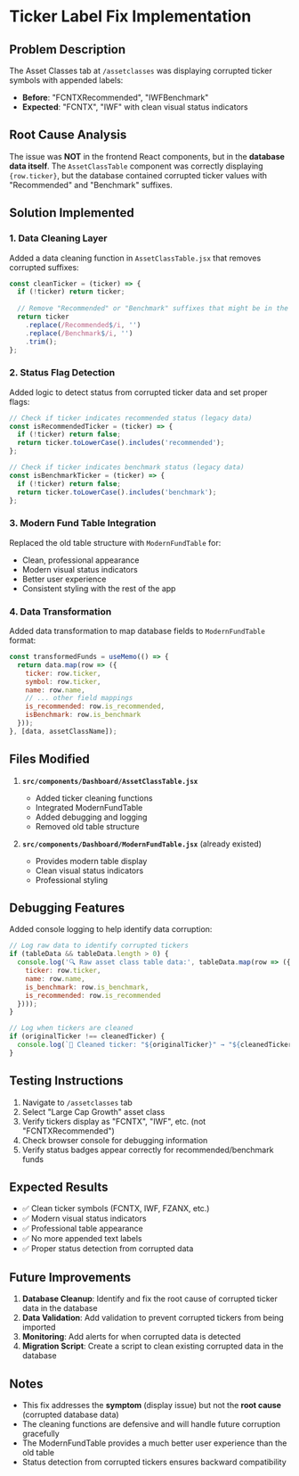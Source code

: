 # Ticker Label Fix Implementation

## Problem Description

The Asset Classes tab at `/assetclasses` was displaying corrupted ticker symbols with appended labels:
- **Before**: "FCNTXRecommended", "IWFBenchmark"
- **Expected**: "FCNTX", "IWF" with clean visual status indicators

## Root Cause Analysis

The issue was **NOT** in the frontend React components, but in the **database data itself**. The `AssetClassTable` component was correctly displaying `{row.ticker}`, but the database contained corrupted ticker values with "Recommended" and "Benchmark" suffixes.

## Solution Implemented

### 1. Data Cleaning Layer

Added a data cleaning function in `AssetClassTable.jsx` that removes corrupted suffixes:

```javascript
const cleanTicker = (ticker) => {
  if (!ticker) return ticker;
  
  // Remove "Recommended" or "Benchmark" suffixes that might be in the database
  return ticker
    .replace(/Recommended$/i, '')
    .replace(/Benchmark$/i, '')
    .trim();
};
```

### 2. Status Flag Detection

Added logic to detect status from corrupted ticker data and set proper flags:

```javascript
// Check if ticker indicates recommended status (legacy data)
const isRecommendedTicker = (ticker) => {
  if (!ticker) return false;
  return ticker.toLowerCase().includes('recommended');
};

// Check if ticker indicates benchmark status (legacy data)
const isBenchmarkTicker = (ticker) => {
  if (!ticker) return false;
  return ticker.toLowerCase().includes('benchmark');
};
```

### 3. Modern Fund Table Integration

Replaced the old table structure with `ModernFundTable` for:
- Clean, professional appearance
- Modern visual status indicators
- Better user experience
- Consistent styling with the rest of the app

### 4. Data Transformation

Added data transformation to map database fields to `ModernFundTable` format:

```javascript
const transformedFunds = useMemo(() => {
  return data.map(row => ({
    ticker: row.ticker,
    symbol: row.ticker,
    name: row.name,
    // ... other field mappings
    is_recommended: row.is_recommended,
    isBenchmark: row.is_benchmark
  }));
}, [data, assetClassName]);
```

## Files Modified

1. **`src/components/Dashboard/AssetClassTable.jsx`**
   - Added ticker cleaning functions
   - Integrated ModernFundTable
   - Added debugging and logging
   - Removed old table structure

2. **`src/components/Dashboard/ModernFundTable.jsx`** (already existed)
   - Provides modern table display
   - Clean visual status indicators
   - Professional styling

## Debugging Features

Added console logging to help identify data corruption:

```javascript
// Log raw data to identify corrupted tickers
if (tableData && tableData.length > 0) {
  console.log('🔍 Raw asset class table data:', tableData.map(row => ({
    ticker: row.ticker,
    name: row.name,
    is_benchmark: row.is_benchmark,
    is_recommended: row.is_recommended
  })));
}

// Log when tickers are cleaned
if (originalTicker !== cleanedTicker) {
  console.log(`🧹 Cleaned ticker: "${originalTicker}" → "${cleanedTicker}"`);
}
```

## Testing Instructions

1. Navigate to `/assetclasses` tab
2. Select "Large Cap Growth" asset class
3. Verify tickers display as "FCNTX", "IWF", etc. (not "FCNTXRecommended")
4. Check browser console for debugging information
5. Verify status badges appear correctly for recommended/benchmark funds

## Expected Results

- ✅ Clean ticker symbols (FCNTX, IWF, FZANX, etc.)
- ✅ Modern visual status indicators
- ✅ Professional table appearance
- ✅ No more appended text labels
- ✅ Proper status detection from corrupted data

## Future Improvements

1. **Database Cleanup**: Identify and fix the root cause of corrupted ticker data in the database
2. **Data Validation**: Add validation to prevent corrupted tickers from being imported
3. **Monitoring**: Add alerts for when corrupted data is detected
4. **Migration Script**: Create a script to clean existing corrupted data in the database

## Notes

- This fix addresses the **symptom** (display issue) but not the **root cause** (corrupted database data)
- The cleaning functions are defensive and will handle future corruption gracefully
- The ModernFundTable provides a much better user experience than the old table
- Status detection from corrupted tickers ensures backward compatibility 
